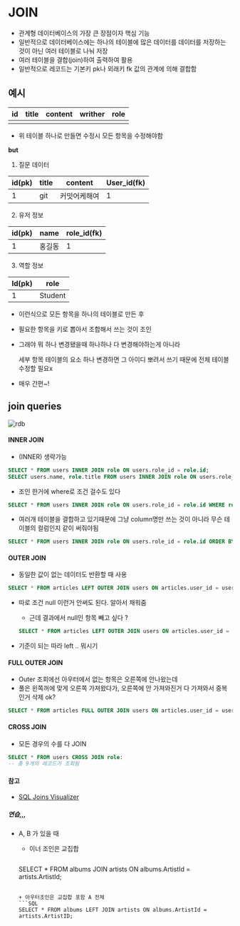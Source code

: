 # JOIN

+ 관계형 데이터베이스의 가장 큰 장점이자 핵심 기능 
+ 일반적으로 데이터베이스에는 하나의 테이블에 많은 데이터를 데이터를 저장하는 것이 아닌 여러 테이블로 나눠 저장
+ 여러 테이블을 결합(join)하여 출력하여 활용 
+ 일반적으로 레코드는 기본키 pk나 외래키 fk 값의 관계에 의해 결합함



## 예시

| id   | title | content | writher | role |
| ---- | ----- | ------- | ------- | ---- |
|      |       |         |         |      |

+ 위 테이블 하나로 만들면 수정시 모든 항목을 수정해야함 

**but**

1. 질문 데이터

| id(pk) | title | content      | User_id(fk) |
| ------ | ----- | ------------ | ----------- |
| 1      | git   | 커밋어케해여 | 1           |

2. 유저 정보

| id(pk) | name   | role_id(fk) |
| ------ | ------ | ----------- |
| 1      | 홍길동 | 1           |

3. 역할 정보 

| Id(pk) | role    |
| ------ | ------- |
| 1      | Student |



+ 이런식으로 모든 항목을 하나의 테이블로 만든 후  
+ 필요한 항목을 키로 뽑아서 조합해서 쓰는 것이 조인

+ 그래야 뭐 하나 변경됐을때 하나하나 다 변경해야하는게 아니라 

  세부 항목 테이블의 요소 하나 변경하면 그 아이디 뽀려서 쓰기 때문에 전체 테이블 수정할 필요x

+ 매우 간편~! 



## join queries

![rdb](https://t1.daumcdn.net/cfile/tistory/225AA63458A51E2B07)



#### INNER JOIN 

+ (INNER) 생략가능 

```sql
SELECT * FROM users INNER JOIN role ON users.role_id = role.id;
SELECT users.name, role.title FROM users INNER JOIN role ON users.role_id = role.id;
```

+ 조인 한거에 where로 조건 걸수도 있다 

```sql
SELECT * FROM users INNER JOIN role ON users.role_id = role.id WHERE role.id = 2;
```

+ 여러개 테이블을 결합하고 있기때문에 그냥 column명만 쓰는 것이 아니라 무슨 테이블의 컬럼인지 같이 써줘야됨 

```sql
SELECT * FROM users INNER JOIN role ON users.role_id = role.id ORDER BY users.name DESC;
```



#### OUTER JOIN 

+ 동일한 값이 없는 데이터도 반환할 때 사용 

```sql
SELECT * FROM articles LEFT OUTER JOIN users ON articles.user_id = users.id;
```

  * 따로 조건 null 이런거 안써도 된다.  알아서 채워줌 

    * 근데 결과에서 null인 항목 빼고 싶다 ? 

    ``` sql
    SELECT * FROM articles LEFT OUTER JOIN users ON articles.user_id = users.id WHERE article.user_id IS NOT NULL;
    ```

  * 기준이 되는 따라 left .. 뭐시기 



#### FULL OUTER JOIN

+ Outer 조회에선 아우터에서 없는 항목은 오른쪽에 안나왔는데 
+ 풀은 왼쪽꺼에 맞게 오른쪽 가져왔다가, 오른쪽에 안 가져와진거 다 가져와서 중복인거 삭제 ok? 

```sql
SELECT * FROM articles FULL OUTER JOIN users ON articles.user_id = users.id;
```



#### CROSS JOIN

+ 모든 경우의 수를 다 JOIN

```SQL
SELECT * FROM users CROSS JOIN role:
-- 총 9개의 레코드가 조회됨
```



#### 참고

+ [SQL Joins Visualizer](httls://www.sql-joins.leopard.in.ua)



##### 연습,,, 

+ A, B 가 있을 때
  + 이너 조인은 교집합

	```sql
  SELECT * FROM albums JOIN artists ON albums.ArtistId = artists.ArtistId;
  ```
  
  + 아우터조인은 교집합 포함 A 전체
  ```SQL
  SELECT * FROM albums LEFT JOIN artists ON albums.ArtistId = artists.ArtistID;
  ```





